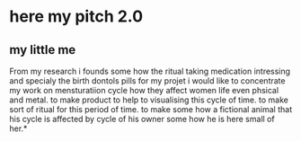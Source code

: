 # here my pitch 2.0 

## my little me 

From my research i founds some how the ritual taking medication intressing and specialy the birth dontols pills 
for my projet i would like to concentrate my work on mensturatiion cycle how they affect women life even phsical and metal. 
to make product to help to visualising this cycle of time. to make sort of ritual for this period of time. to make some how a fictional animal that his cycle is affected by cycle of his owner some how he is here small of her.*
